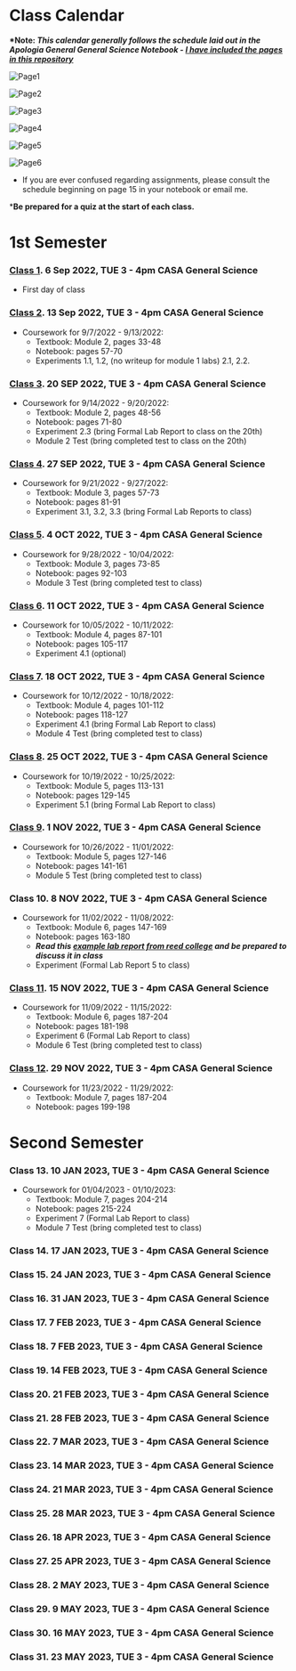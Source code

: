 # Class Calendar

**\*Note: *This calendar generally follows the schedule laid out in the Apologia General General Science Notebook - [I have included the pages in this repository](/ApologiaSchedule)***

![Page1](ApologiaSchedule/Schedule1.jpg)

![Page2](ApologiaSchedule/Schedule2.jpg)

![Page3](ApologiaSchedule/Schedule3.jpg)

![Page4](ApologiaSchedule/Schedule4.jpg)

![Page5](ApologiaSchedule/Schedule5.jpg)

![Page6](ApologiaSchedule/Schedule6.jpg)

- If you are ever confused regarding assignments, please consult the schedule beginning on page 15 in your notebook or email me.

\***Be prepared for a quiz at the start of each class.**

# 1st Semester

### [Class 1](/Class1). 6 Sep 2022, TUE 3 - 4pm CASA General Science

- First day of class

### [Class 2](/Class2). 13 Sep 2022, TUE 3 - 4pm CASA General Science

- Coursework for 9/7/2022 \- 9/13/2022:
    - Textbook: Module 2, pages 33-48
    - Notebook: pages 57-70
    - Experiments 1.1, 1.2, (no writeup for module 1 labs) 2.1, 2.2.

### [Class 3](/Class3). 20 SEP 2022, TUE 3 - 4pm CASA General Science

- Coursework for 9/14/2022 \- 9/20/2022:
    - Textbook: Module 2, pages 48-56
    - Notebook: pages 71-80
    - Experiment 2.3 (bring Formal Lab Report to class on the 20th)
    - Module 2 Test (bring completed test to class on the 20th)

### [Class 4](/Class4). 27 SEP 2022, TUE 3 - 4pm CASA General Science

- Coursework for 9/21/2022 \- 9/27/2022:
    - Textbook: Module 3, pages 57-73
    - Notebook: pages 81-91
    - Experiment 3.1, 3.2, 3.3 (bring Formal Lab Reports to class)


### [Class 5](/Class5). 4 OCT 2022, TUE 3 - 4pm CASA General Science

- Coursework for 9/28/2022 \- 10/04/2022:
    - Textbook: Module 3, pages 73-85
    - Notebook: pages 92-103
    - Module 3 Test (bring completed test to class)

### [Class 6](/Class6). 11 OCT 2022, TUE 3 - 4pm CASA General Science

- Coursework for 10/05/2022 \- 10/11/2022:
    - Textbook: Module 4, pages 87-101
    - Notebook: pages 105-117
    - Experiment 4.1 (optional)

### [Class 7](/Class7). 18 OCT 2022, TUE 3 - 4pm CASA General Science

- Coursework for 10/12/2022 \- 10/18/2022:
    - Textbook: Module 4, pages 101-112
    - Notebook: pages 118-127
    - Experiment 4.1 (bring Formal Lab Report to class)
    - Module 4 Test (bring completed test to class)

### [Class 8](/Class8). 25 OCT 2022, TUE 3 - 4pm CASA General Science

- Coursework for 10/19/2022 \- 10/25/2022:
    - Textbook: Module 5, pages 113-131
    - Notebook: pages 129-145
    - Experiment 5.1 (bring Formal Lab Report to class)

### [Class 9](/Class9). 1 NOV 2022, TUE 3 - 4pm CASA General Science

- Coursework for 10/26/2022 \- 11/01/2022:
    - Textbook: Module 5, pages 127-146
    - Notebook: pages 141-161
    - Module 5 Test (bring completed test to class)

### Class 10. 8 NOV 2022, TUE 3 - 4pm CASA General Science

- Coursework for 11/02/2022 \- 11/08/2022:
    - Textbook: Module 6, pages 147-169
    - Notebook: pages 163-180
    - ***Read this [example lab report from reed college](https://www.reed.edu/writing/paper_help/labreport_good.html) and be prepared to discuss it in class***
    - Experiment (Formal Lab Report 5 to class)
  
### [Class 11](/Class11). 15 NOV 2022, TUE 3 - 4pm CASA General Science

- Coursework for 11/09/2022 \- 11/15/2022:
    - Textbook: Module 6, pages 187-204
    - Notebook: pages 181-198
    - Experiment 6 (Formal Lab Report to class)
    - Module 6 Test (bring completed test to class)


### [Class 12](/Class12). 29 NOV 2022, TUE 3 - 4pm CASA General Science

- Coursework for 11/23/2022 \- 11/29/2022:
    - Textbook: Module 7, pages 187-204
    - Notebook: pages 199-198

# Second Semester

### Class 13. 10 JAN 2023, TUE 3 - 4pm CASA General Science

- Coursework for 01/04/2023 \- 01/10/2023:
    - Textbook: Module 7, pages 204-214
    - Notebook: pages 215-224
    - Experiment 7 (Formal Lab Report to class)
    - Module 7 Test (bring completed test to class)

### Class 14. 17 JAN 2023, TUE 3 - 4pm CASA General Science

### Class 15. 24 JAN 2023, TUE 3 - 4pm CASA General Science

### Class 16. 31 JAN 2023, TUE 3 - 4pm CASA General Science


### Class 17. 7 FEB 2023, TUE 3 - 4pm CASA General Science


### Class 18. 7 FEB 2023, TUE 3 - 4pm CASA General Science

### Class 19. 14 FEB 2023, TUE 3 - 4pm CASA General Science

### Class 20. 21 FEB 2023, TUE 3 - 4pm CASA General Science

### Class 21. 28 FEB 2023, TUE 3 - 4pm CASA General Science

### Class 22. 7 MAR 2023, TUE 3 - 4pm CASA General Science


### Class 23. 14 MAR 2023, TUE 3 - 4pm CASA General Science

### Class 24. 21 MAR 2023, TUE 3 - 4pm CASA General Science


### Class 25. 28 MAR 2023, TUE 3 - 4pm CASA General Science


### Class 26. 18 APR 2023, TUE 3 - 4pm CASA General Science


### Class 27. 25 APR 2023, TUE 3 - 4pm CASA General Science

### Class 28. 2 MAY 2023, TUE 3 - 4pm CASA General Science


### Class 29. 9 MAY 2023, TUE 3 - 4pm CASA General Science

### Class 30. 16 MAY 2023, TUE 3 - 4pm CASA General Science

### Class 31. 23 MAY 2023, TUE 3 - 4pm CASA General Science


